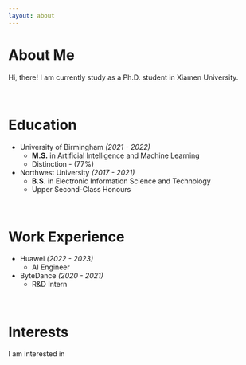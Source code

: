 ```yaml
---
layout: about 
---
```


# About Me
Hi, there! I am currently study as a Ph.D. student in Xiamen University. 

<br/>

# Education
* University of Birmingham *(2021 - 2022)*
  * **M.S.** in Artificial Intelligence and Machine Learning
  * Distinction - (77%)
* Northwest University *(2017 - 2021)*
  * **B.S.** in Electronic Information Science and Technology
  * Upper Second-Class Honours

<br/>

# Work Experience
* Huawei *(2022 - 2023)*
  * AI Engineer
* ByteDance *(2020 - 2021)*
  * R&D Intern

<br/>

# Interests
I am interested in  
